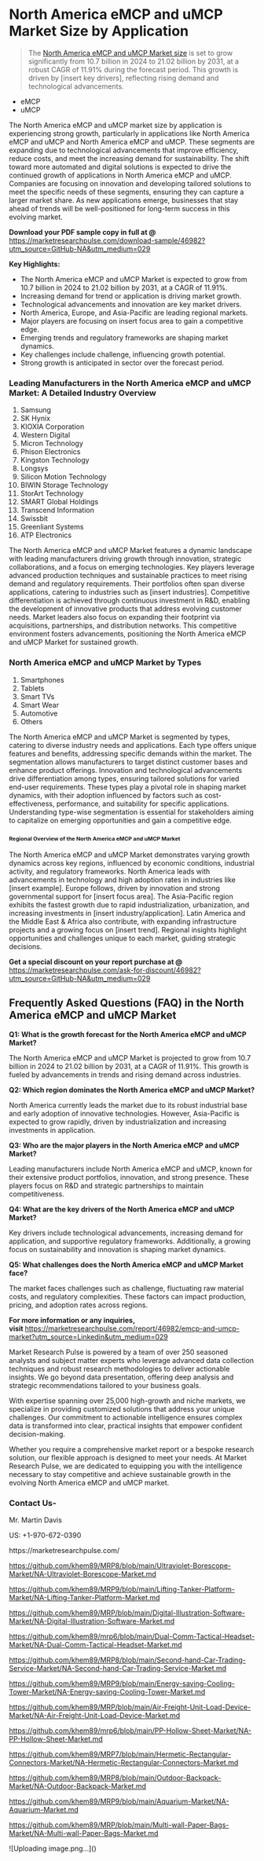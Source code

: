 <h1>North America eMCP and uMCP Market&nbsp;Size by Application</h1><blockquote><p>The <a href="https://marketresearchpulse.com/download-sample/46982?utm_source=GitHub-NA&amp;utm_medium=029">North America eMCP and uMCP Market size</a> is set to grow significantly from 10.7 billion in 2024 to 21.02 billion by 2031, at a robust CAGR of 11.91% during the forecast period. This growth is driven by [insert key drivers], reflecting rising demand and technological advancements.</p></blockquote><ul><li>eMCP<li> uMCP</li></ul><p>The North America eMCP and uMCP market size by application is experiencing strong growth, particularly in applications like North America eMCP and uMCP and North America eMCP and uMCP. These segments are expanding due to technological advancements that improve efficiency, reduce costs, and meet the increasing demand for sustainability. The shift toward more automated and digital solutions is expected to drive the continued growth of applications in North America eMCP and uMCP. Companies are focusing on innovation and developing tailored solutions to meet the specific needs of these segments, ensuring they can capture a larger market share. As new applications emerge, businesses that stay ahead of trends will be well-positioned for long-term success in this evolving market.</p><p><strong>Download your PDF sample copy in full at @ </strong><a href="https://marketresearchpulse.com/download-sample/46982?utm_source=GitHub-NA&amp;utm_medium=029">https://marketresearchpulse.com/download-sample/46982?utm_source=GitHub-NA&amp;utm_medium=029</a></p><p><strong>Key Highlights: </strong></p><ul><li>The North America eMCP and uMCP Market is expected to grow from 10.7 billion in 2024 to 21.02 billion by 2031, at a CAGR of 11.91%.</li><li>Increasing demand for trend or application is driving market growth.</li><li>Technological advancements and innovation are key market drivers.</li><li>North America, Europe, and Asia-Pacific are leading regional markets.</li><li>Major players are focusing on insert focus area to gain a competitive edge.</li><li>Emerging trends and regulatory frameworks are shaping market dynamics.</li><li>Key challenges include challenge, influencing growth potential.</li><li>Strong growth is anticipated in sector over the forecast period.</li></ul><h3>Leading Manufacturers in the North America eMCP and uMCP Market: A Detailed Industry Overview</h3><ol><li>Samsung</li><li>SK Hynix</li><li>KIOXIA Corporation</li><li>Western Digital</li><li>Micron Technology</li><li>Phison Electronics</li><li>Kingston Technology</li><li>Longsys</li><li>Silicon Motion Technology</li><li>BIWIN Storage Technology</li><li>StorArt Technology</li><li>SMART Global Holdings</li><li>Transcend Information</li><li>Swissbit</li><li>Greenliant Systems</li><li>ATP Electronics</li></ol><div class="flex max-w-full flex-col flex-grow"><div class="min-h-8 text-message flex w-full flex-col items-end gap-2 whitespace-normal break-words [.text-message+&amp;]:mt-5" dir="auto" data-message-author-role="assistant" data-message-id="fd8432e4-4910-450d-b182-61b7bfb0a01f" data-message-model-slug="gpt-4o"><div class="flex w-full flex-col gap-1 empty:hidden first:pt-[3px]"><div class="markdown prose w-full break-words dark:prose-invert light"><p>The North America eMCP and uMCP Market features a dynamic landscape with leading manufacturers driving growth through innovation, strategic collaborations, and a focus on emerging technologies. Key players leverage advanced production techniques and sustainable practices to meet rising demand and regulatory requirements. Their portfolios often span diverse applications, catering to industries such as [insert industries]. Competitive differentiation is achieved through continuous investment in R&amp;D, enabling the development of innovative products that address evolving customer needs. Market leaders also focus on expanding their footprint via acquisitions, partnerships, and distribution networks. This competitive environment fosters advancements, positioning the North America eMCP and uMCP Market for sustained growth.</p></div></div></div></div><h3>North America eMCP and uMCP Market by Types</h3><ol><li>Smartphones<li> Tablets<li> Smart TVs<li> Smart Wear<li> Automotive<li> Others</li></ol><div class="flex max-w-full flex-col flex-grow"><div class="min-h-8 text-message flex w-full flex-col items-end gap-2 whitespace-normal break-words [.text-message+&amp;]:mt-5" dir="auto" data-message-author-role="assistant" data-message-id="084470be-0bb7-4664-bddf-5156b4f41249" data-message-model-slug="gpt-4o-mini"><div class="flex w-full flex-col gap-1 empty:hidden first:pt-[3px]"><div class="markdown prose w-full break-words dark:prose-invert light"><p>The North America eMCP and uMCP Market is segmented by types, catering to diverse industry needs and applications. Each type offers unique features and benefits, addressing specific demands within the market. The segmentation allows manufacturers to target distinct customer bases and enhance product offerings. Innovation and technological advancements drive differentiation among types, ensuring tailored solutions for varied end-user requirements. These types play a pivotal role in shaping market dynamics, with their adoption influenced by factors such as cost-effectiveness, performance, and suitability for specific applications. Understanding type-wise segmentation is essential for stakeholders aiming to capitalize on emerging opportunities and gain a competitive edge.</p></div></div></div></div><h3><span style="font-size: 11px;">Regional Overview of the North America eMCP and uMCP Market</span></h3><div class="flex max-w-full flex-col flex-grow"><div class="min-h-8 text-message flex w-full flex-col items-end gap-2 whitespace-normal break-words [.text-message+&amp;]:mt-5" dir="auto" data-message-author-role="assistant" data-message-id="e9038762-ce64-4e30-91c9-9bd413514231" data-message-model-slug="gpt-4o-mini"><div class="flex w-full flex-col gap-1 empty:hidden first:pt-[3px]"><div class="markdown prose w-full break-words dark:prose-invert light"><p>The North America eMCP and uMCP Market demonstrates varying growth dynamics across key regions, influenced by economic conditions, industrial activity, and regulatory frameworks. North America leads with advancements in technology and high adoption rates in industries like [insert example]. Europe follows, driven by innovation and strong governmental support for [insert focus area]. The Asia-Pacific region exhibits the fastest growth due to rapid industrialization, urbanization, and increasing investments in [insert industry/application]. Latin America and the Middle East &amp; Africa also contribute, with expanding infrastructure projects and a growing focus on [insert trend]. Regional insights highlight opportunities and challenges unique to each market, guiding strategic decisions.</p></div></div></div></div><p><strong>Get a special discount on your report purchase at @ </strong><a href="https://marketresearchpulse.com/ask-for-discount/46982?utm_source=GitHub-NA&amp;utm_medium=029">https://marketresearchpulse.com/ask-for-discount/46982?utm_source=GitHub-NA&amp;utm_medium=029</a></p><h2>Frequently Asked Questions (FAQ) in the North America eMCP and uMCP Market</h2><p><strong>Q1: What is the growth forecast for the North America eMCP and uMCP Market?</strong></p><p>The North America eMCP and uMCP Market is projected to grow from 10.7 billion in 2024 to 21.02 billion by 2031, at a CAGR of 11.91%. This growth is fueled by advancements in trends and rising demand across industries.</p><p><strong>Q2: Which region dominates the North America eMCP and uMCP Market?</strong></p><p>North America currently leads the market due to its robust industrial base and early adoption of innovative technologies. However, Asia-Pacific is expected to grow rapidly, driven by industrialization and increasing investments in application.</p><p><strong>Q3: Who are the major players in the North America eMCP and uMCP Market?</strong></p><p>Leading manufacturers include North America eMCP and uMCP, known for their extensive product portfolios, innovation, and strong presence. These players focus on R&amp;D and strategic partnerships to maintain competitiveness.</p><p><strong>Q4: What are the key drivers of the North America eMCP and uMCP Market?</strong></p><p>Key drivers include technological advancements, increasing demand for application, and supportive regulatory frameworks. Additionally, a growing focus on sustainability and innovation is shaping market dynamics.</p><p><strong>Q5: What challenges does the North America eMCP and uMCP Market face?</strong></p><p>The market faces challenges such as challenge, fluctuating raw material costs, and regulatory complexities. These factors can impact production, pricing, and adoption rates across regions.</p><p><strong>For more information or any inquiries, visit&nbsp;</strong><a href="https://marketresearchpulse.com/report/46982/emcp-and-umcp-market?utm_source=Linkedin&utm_medium=029">https://marketresearchpulse.com/report/46982/emcp-and-umcp-market?utm_source=Linkedin&utm_medium=029</a></p><p>Market Research Pulse is powered by a team of over 250 seasoned analysts and subject matter experts who leverage advanced data collection techniques and robust research methodologies to deliver actionable insights. We go beyond data presentation, offering deep analysis and strategic recommendations tailored to your business goals.</p><p>With expertise spanning over 25,000 high-growth and niche markets, we specialize in providing customized solutions that address your unique challenges. Our commitment to actionable intelligence ensures complex data is transformed into clear, practical insights that empower confident decision-making.</p><p>Whether you require a comprehensive market report or a bespoke research solution, our flexible approach is designed to meet your needs. At Market Research Pulse, we are dedicated to equipping you with the intelligence necessary to stay competitive and achieve sustainable growth in the evolving North America eMCP and uMCP market.</p><h3><strong>Contact Us-</strong></h3><p>Mr. Martin Davis</p><p>US: +1-970-672-0390</p><p>https://marketresearchpulse.com/</p><p><a href="https://github.com/khem89/MRP8/blob/main/Ultraviolet-Borescope-Market/NA-Ultraviolet-Borescope-Market.md">https://github.com/khem89/MRP8/blob/main/Ultraviolet-Borescope-Market/NA-Ultraviolet-Borescope-Market.md</a></p><p><a href="https://github.com/khem89/MRP9/blob/main/Lifting-Tanker-Platform-Market/NA-Lifting-Tanker-Platform-Market.md">https://github.com/khem89/MRP9/blob/main/Lifting-Tanker-Platform-Market/NA-Lifting-Tanker-Platform-Market.md</a></p><p><a href="https://github.com/khem89/MRP/blob/main/Digital-Illustration-Software-Market/NA-Digital-Illustration-Software-Market.md">https://github.com/khem89/MRP/blob/main/Digital-Illustration-Software-Market/NA-Digital-Illustration-Software-Market.md</a></p><p><a href="https://github.com/khem89/mrp6/blob/main/Dual-Comm-Tactical-Headset-Market/NA-Dual-Comm-Tactical-Headset-Market.md">https://github.com/khem89/mrp6/blob/main/Dual-Comm-Tactical-Headset-Market/NA-Dual-Comm-Tactical-Headset-Market.md</a></p><p><a href="https://github.com/khem89/MRP8/blob/main/Second-hand-Car-Trading-Service-Market/NA-Second-hand-Car-Trading-Service-Market.md">https://github.com/khem89/MRP8/blob/main/Second-hand-Car-Trading-Service-Market/NA-Second-hand-Car-Trading-Service-Market.md</a></p><p><a href="https://github.com/khem89/MRP9/blob/main/Energy-saving-Cooling-Tower-Market/NA-Energy-saving-Cooling-Tower-Market.md">https://github.com/khem89/MRP9/blob/main/Energy-saving-Cooling-Tower-Market/NA-Energy-saving-Cooling-Tower-Market.md</a></p><p><a href="https://github.com/khem89/MRP/blob/main/Air-Freight-Unit-Load-Device-Market/NA-Air-Freight-Unit-Load-Device-Market.md">https://github.com/khem89/MRP/blob/main/Air-Freight-Unit-Load-Device-Market/NA-Air-Freight-Unit-Load-Device-Market.md</a></p><p><a href="https://github.com/khem89/mrp6/blob/main/PP-Hollow-Sheet-Market/NA-PP-Hollow-Sheet-Market.md">https://github.com/khem89/mrp6/blob/main/PP-Hollow-Sheet-Market/NA-PP-Hollow-Sheet-Market.md</a></p><p><a href="https://github.com/khem89/MRP7/blob/main/Hermetic-Rectangular-Connectors-Market/NA-Hermetic-Rectangular-Connectors-Market.md">https://github.com/khem89/MRP7/blob/main/Hermetic-Rectangular-Connectors-Market/NA-Hermetic-Rectangular-Connectors-Market.md</a></p><p><a href="https://github.com/khem89/MRP8/blob/main/Outdoor-Backpack-Market/NA-Outdoor-Backpack-Market.md">https://github.com/khem89/MRP8/blob/main/Outdoor-Backpack-Market/NA-Outdoor-Backpack-Market.md</a></p><p><a href="https://github.com/khem89/MRP9/blob/main/Aquarium-Market/NA-Aquarium-Market.md">https://github.com/khem89/MRP9/blob/main/Aquarium-Market/NA-Aquarium-Market.md</a></p><p><a href="https://github.com/khem89/MRP/blob/main/Multi-wall-Paper-Bags-Market/NA-Multi-wall-Paper-Bags-Market.md">https://github.com/khem89/MRP/blob/main/Multi-wall-Paper-Bags-Market/NA-Multi-wall-Paper-Bags-Market.md</a></p>
![Uploading image.png…]()
